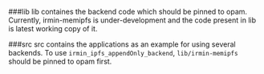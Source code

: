 ###lib
lib containes the backend code which should be pinned to opam.
Currently, irmin-memipfs is under-development and the code present in lib is latest working copy of it.

###src
src contains the applications as an example for using several backends. 
To use `irmin_ipfs_appendOnly_backend`, `lib/irmin-memipfs` should be pinned to opam first.
